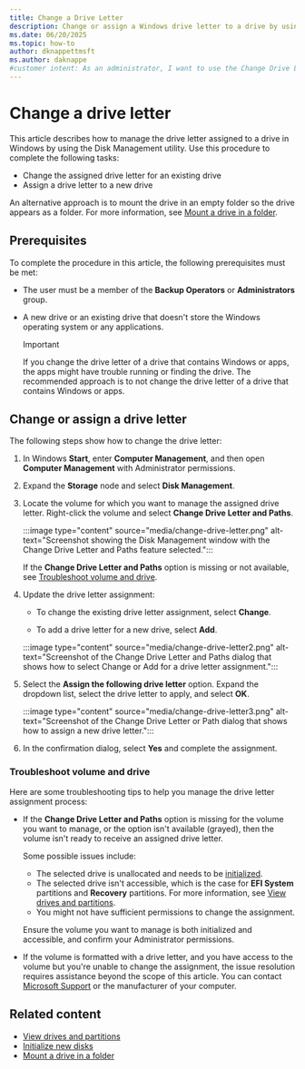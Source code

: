 ```yaml
---
title: Change a Drive Letter
description: Change or assign a Windows drive letter to a drive by using the Change Drive Letter and Paths feature with the Disk Management utility in Windows.
ms.date: 06/20/2025
ms.topic: how-to
author: dknappettmsft
ms.author: daknappe
#customer intent: As an administrator, I want to use the Change Drive Letter and Paths feature with Disk Management in Windows, so I can change or assign a Windows drive letter to a drive.
---
```


# Change a drive letter

This article describes how to manage the drive letter assigned to a drive in Windows by using the Disk Management utility. Use this procedure to complete the following tasks:

- Change the assigned drive letter for an existing drive
- Assign a drive letter to a new drive

An alternative approach is to mount the drive in an empty folder so the drive appears as a folder. For more information, see [Mount a drive in a folder](assign-a-mount-point-folder-path-to-a-drive.md).

## Prerequisites

To complete the procedure in this article, the following prerequisites must be met:

- The user must be a member of the **Backup Operators** or **Administrators** group.

- A new drive or an existing drive that doesn't store the Windows operating system or any applications.

   > [!IMPORTANT]
   > If you change the drive letter of a drive that contains Windows or apps, the apps might have trouble running or finding the drive. The recommended approach is to not change the drive letter of a drive that contains Windows or apps.

## Change or assign a drive letter

The following steps show how to change the drive letter:

1. In Windows **Start**, enter **Computer Management**, and then open **Computer Management** with Administrator permissions.

1. Expand the **Storage** node and select **Disk Management**.

1. Locate the volume for which you want to manage the assigned drive letter. Right-click the volume and select **Change Drive Letter and Paths**.

   :::image type="content" source="media/change-drive-letter.png" alt-text="Screenshot showing the Disk Management window with the Change Drive Letter and Paths feature selected.":::

   If the **Change Drive Letter and Paths** option is missing or not available, see [Troubleshoot volume and drive](#troubleshoot-volume-and-drive).
   
1. Update the drive letter assignment:

   - To change the existing drive letter assignment, select **Change**.
   
   - To add a drive letter for a new drive, select **Add**.

   :::image type="content" source="media/change-drive-letter2.png" alt-text="Screenshot of the Change Drive Letter and Paths dialog that shows how to select Change or Add for a drive letter assignment.":::

1. Select the **Assign the following drive letter** option. Expand the dropdown list, select the drive letter to apply, and select **OK**.

   :::image type="content" source="media/change-drive-letter3.png" alt-text="Screenshot of the Change Drive Letter or Path dialog that shows how to assign a new drive letter.":::

1. In the confirmation dialog, select **Yes** and complete the assignment.

### Troubleshoot volume and drive

Here are some troubleshooting tips to help you manage the drive letter assignment process:

- If the **Change Drive Letter and Paths** option is missing for the volume you want to manage, or the option isn't available (grayed), then the volume isn't ready to receive an assigned drive letter.

   Some possible issues include:

   - The selected drive is unallocated and needs to be [initialized](initialize-new-disks.md).
   - The selected drive isn't accessible, which is the case for **EFI System** partitions and **Recovery** partitions. For more information, see [View drives and partitions](overview-of-disk-management.md#view-drives-and-partitions).
   - You might not have sufficient permissions to change the assignment.

   Ensure the volume you want to manage is both initialized and accessible, and confirm your Administrator permissions.

- If the volume is formatted with a drive letter, and you have access to the volume but you're unable to change the assignment, the issue resolution requires assistance beyond the scope of this article. You can contact [Microsoft Support](https://support.microsoft.com/contactus/) or the manufacturer of your computer.

## Related content

- [View drives and partitions](overview-of-disk-management.md#view-drives-and-partitions)
- [Initialize new disks](initialize-new-disks.md)
- [Mount a drive in a folder](assign-a-mount-point-folder-path-to-a-drive.md)